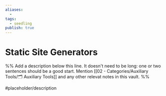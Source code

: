 ```yaml
---
aliases:
  -
tags:
  - seedling
publish: true
---
```


# Static Site Generators

%% Add a description below this line. It doesn't need to be long: one or two sentences should be a good start. Mention [[02 - Categories/Auxiliary Tools/🗂️ Auxiliary Tools]] and any other relevat notes in this vault. %%

#placeholder/description

